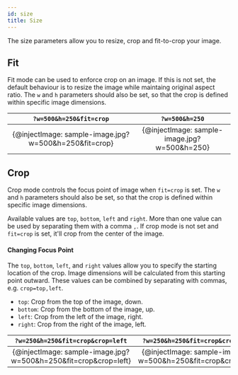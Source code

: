 ```yaml
---
id: size
title: Size
---
```


The size parameters allow you to resize, crop and fit-to-crop your image.

## Fit

Fit mode can be used to enforce crop on an image. If this is not set, the default behaviour is to resize the image while maintaing original aspect ratio. The `w` and `h` parameters should also be set, so that the crop is defined within specific image dimensions.

| `?w=500&h=250&fit=crop` | `?w=500&h=250` |
|:---:|:---:|
| {@injectImage: sample-image.jpg?w=500&h=250&fit=crop} | {@injectImage: sample-image.jpg?w=500&h=250} |

## Crop
Crop mode controls the focus point of image when `fit=crop` is set. The `w` and `h` parameters should also be set, so that the crop is defined within specific image dimensions.

Available values are `top`, `bottom`, `left` and `right`. More than one value can be used by separating them with a comma `,`. If crop mode is not set and `fit=crop` is set, it'll crop from the center of the image.

#### Changing Focus Point
The `top`, `bottom`, `left`, and `right` values allow you to specify the starting location of the crop. Image dimensions will be calculated from this starting point outward. These values can be combined by separating with commas, e.g. `crop=top,left`.

- `top`: Crop from the top of the image, down.
- `bottom`: Crop from the bottom of the image, up.
- `left`: Crop from the left of the image, right.
- `right`: Crop from the right of the image, left.  

| `?w=250&h=250&fit=crop&crop=left` | `?w=250&h=250&fit=crop&crop=right` |
|:---:|:---:|
| {@injectImage: sample-image.jpg?w=500&h=250&fit=crop&crop=left}| {@injectImage: sample-image.jpg?w=500&h=250&fit=crop&crop=right} |
